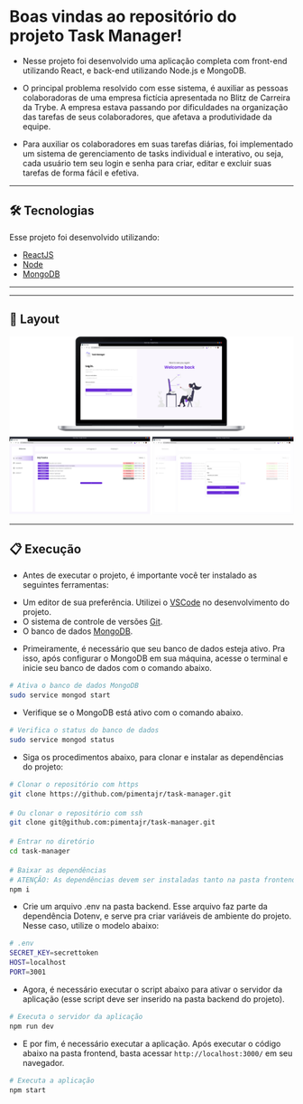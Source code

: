 # Boas vindas ao repositório do projeto Task Manager!

- Nesse projeto foi desenvolvido uma aplicação completa com front-end utilizando React, e back-end utilizando Node.js e MongoDB. 

- O principal problema resolvido com esse sistema, é auxiliar as pessoas colaboradoras de uma empresa fictícia apresentada no Blitz de Carreira da Trybe. A empresa estava passando por dificuldades na organização das tarefas de seus colaboradores, que afetava a produtividade da equipe.

- Para auxiliar os colaboradores em suas tarefas diárias, foi implementado um sistema de gerenciamento de tasks individual e interativo, ou seja, cada usuário tem seu login e senha para criar, editar e excluir suas tarefas de forma fácil e efetiva.

---

## 🛠 Tecnologias

Esse projeto foi desenvolvido utilizando:

* [ReactJS](https://reactjs.org/)
* [Node](https://nodejs.org/)
* [MongoDB](https://www.mongodb.com/)

---

---

## 🎨 Layout

<div align="center">
   <img src="./.github/demo.png" width="600px">
</div>
 
---

## 📋 Execução

- Antes de executar o projeto, é importante você ter instalado as seguintes ferramentas:

* Um editor de sua preferência. Utilizei o [VSCode](https://code.visualstudio.com) no desenvolvimento do projeto.
* O sistema de controle de versões [Git](https://git-scm.com).
* O banco de dados [MongoDB](https://www.mongodb.com/).

- Primeiramente, é necessário que seu banco de dados esteja ativo. Pra isso, após configurar o MongoDB em sua máquina, acesse o terminal e inicie seu banco de dados com o comando abaixo.

```bash
# Ativa o banco de dados MongoDB
sudo service mongod start
```

- Verifique se o MongoDB está ativo com o comando abaixo.

```bash
# Verifica o status do banco de dados
sudo service mongod status
```

- Siga os procedimentos abaixo, para clonar e instalar as dependências do projeto:

```bash
# Clonar o repositório com https
git clone https://github.com/pimentajr/task-manager.git

# Ou clonar o repositório com ssh
git clone git@github.com:pimentajr/task-manager.git

# Entrar no diretório
cd task-manager

# Baixar as dependências
# ATENÇÃO: As dependências devem ser instaladas tanto na pasta frontend, quanto backend!
npm i
```

- Crie um arquivo .env na pasta backend. Esse arquivo faz parte da dependência Dotenv, e serve pra criar variáveis de ambiente do projeto. Nesse caso, utilize o modelo abaixo:

```bash
# .env
SECRET_KEY=secrettoken
HOST=localhost
PORT=3001
```

- Agora, é necessário executar o script abaixo para ativar o servidor da aplicação (esse script deve ser inserido na pasta backend do projeto).

```bash
# Executa o servidor da aplicação
npm run dev
```

- E por fim, é necessário executar a aplicação. Após executar o código abaixo na pasta frontend, basta acessar `http://localhost:3000/` em seu navegador.

```bash
# Executa a aplicação
npm start
```



